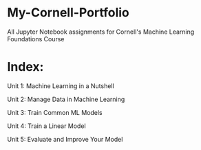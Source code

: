 # My-Cornell-Portfolio
All Jupyter Notebook assignments for Cornell's Machine Learning Foundations Course

# Index:
Unit 1: Machine Learning in a Nutshell 

Unit 2: Manage Data in Machine Learning

Unit 3: Train Common ML Models

Unit 4: Train a Linear Model

Unit 5: Evaluate and Improve Your Model

